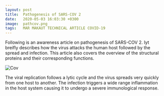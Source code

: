 ```yaml
---
layout: post
title:  Pathogenesis of SARS-COV 2
date:   2020-05-03 16:03:30 +0300
image:  pathcov.png
tags:   MAR MAKAUT TECHNICAL ARTICLE COVID-19
---
```

Following is an awareness article on pathogenesis of SARS-COV 2. Iyt breifly describes how the virus attacks the human host followed by the spread and infection. This article also covers the overview of the structural proteins and their corresponding functions. 

<img src="{{ site.url }}/img/pathcov2.png" alt="Cov">

The viral replication follows a lytic cycle and the virus spreads very quickly from one host to another. The infection triggers a wide range inflammation in the host system causing it to undergo a severe immunological response. 